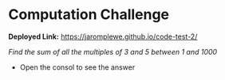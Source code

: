 # Computation Challenge

__Deployed Link:__ https://jaromplewe.github.io/code-test-2/

_Find the sum of all the multiples of 3 and 5 between 1 and 1000_

* Open the consol to see the answer